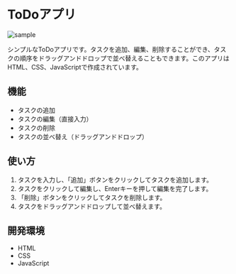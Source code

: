 # ToDoアプリ

![sample](https://user-images.githubusercontent.com/90911871/226112079-117591b0-fd73-4e49-b887-eef205e118a6.gif)

シンプルなToDoアプリです。タスクを追加、編集、削除することができ、タスクの順序をドラッグアンドドロップで並べ替えることもできます。このアプリはHTML、CSS、JavaScriptで作成されています。

## 機能

- タスクの追加
- タスクの編集（直接入力）
- タスクの削除
- タスクの並べ替え（ドラッグアンドドロップ）

## 使い方

1. タスクを入力し、「追加」ボタンをクリックしてタスクを追加します。
2. タスクをクリックして編集し、Enterキーを押して編集を完了します。
3. 「削除」ボタンをクリックしてタスクを削除します。
4. タスクをドラッグアンドドロップして並べ替えます。

## 開発環境

- HTML
- CSS
- JavaScript
